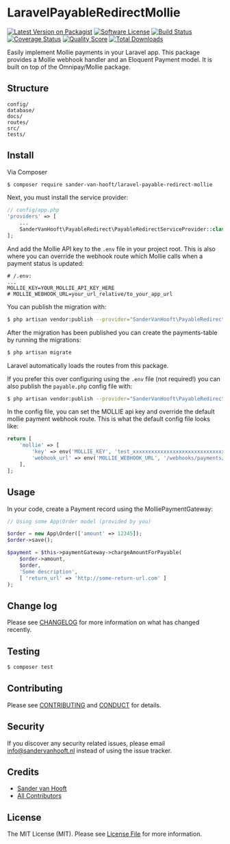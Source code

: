 # LaravelPayableRedirectMollie

[![Latest Version on Packagist][ico-version]][link-packagist]
[![Software License][ico-license]](LICENSE.md)
[![Build Status][ico-travis]][link-travis]
[![Coverage Status][ico-scrutinizer]][link-scrutinizer]
[![Quality Score][ico-code-quality]][link-code-quality]
[![Total Downloads][ico-downloads]][link-downloads]

Easily implement Mollie payments in your Laravel app. This package provides a Mollie webhook handler and an Eloquent Payment model. It is built on top of the Omnipay/Mollie package.

## Structure

```        
config/
database/
docs/
routes/
src/
tests/
```


## Install

Via Composer

``` bash
$ composer require sander-van-hooft/laravel-payable-redirect-mollie
```

Next, you must install the service provider:

``` php
// config/app.php
'providers' => [
    ...
    SanderVanHooft\PayableRedirect\PayableRedirectServiceProvider::class,
];
```

And add the Mollie API key to the `.env` file in your project root.
This is also where you can override the webhook route which Mollie calls when a payment status is updated:
```
# /.env:
...
MOLLIE_KEY=YOUR_MOLLIE_API_KEY_HERE
# MOLLIE_WEBHOOK_URL=your_url_relative/to_your_app_url
```

You can publish the migration with:

``` bash
$ php artisan vendor:publish --provider="SanderVanHooft\PayableRedirect\PayableRedirectServiceProvider" --tag="migrations"
```

After the migration has been published you can create the payments-table by running the migrations:

``` bash
$ php artisan migrate
```

Laravel automatically loads the routes from this package.

If you prefer this over configuring using the `.env` file (not required!) you can also publish the `payable.php` config file with:

``` bash
$ php artisan vendor:publish --provider="SanderVanHooft\PayableRedirect\PayableRedirectServiceProvider" --tag="config"
```

In the config file, you can set the MOLLIE api key and override the default mollie payment webhook route. This is what the default config file looks like:

``` php
return [
    'mollie' => [
        'key' => env('MOLLIE_KEY', 'test_xxxxxxxxxxxxxxxxxxxxxxxxxxxxxx'),
        'webhook_url' => env('MOLLIE_WEBHOOK_URL', '/webhooks/payments/mollie'),
    ],
];
```

## Usage

In your code, create a Payment record using the MolliePaymentGateway:
``` php
// Using some App\Order model (provided by you)

$order = new App\Order(['amount' => 12345]);
$order->save();

$payment = $this->paymentGateway->chargeAmountForPayable(
    $order->amount,
    $order,
    'Some description',
    [ 'return_url' => 'http://some-return-url.com' ]
);
```

## Change log

Please see [CHANGELOG](CHANGELOG.md) for more information on what has changed recently.

## Testing

``` bash
$ composer test
```

## Contributing

Please see [CONTRIBUTING](CONTRIBUTING.md) and [CONDUCT](CONDUCT.md) for details.

## Security

If you discover any security related issues, please email info@sandervanhooft.nl instead of using the issue tracker.

## Credits

- [Sander van Hooft][link-author]
- [All Contributors][link-contributors]

## License

The MIT License (MIT). Please see [License File](LICENSE.md) for more information.

[ico-version]: https://img.shields.io/packagist/v/sander-van-hooft/laravel-payable-redirect-mollie.svg?style=flat-square
[ico-license]: https://img.shields.io/badge/license-MIT-brightgreen.svg?style=flat-square
[ico-travis]: https://img.shields.io/travis/sander-van-hooft/laravel-payable-redirect-mollie/master.svg?style=flat-square
[ico-scrutinizer]: https://img.shields.io/scrutinizer/coverage/g/sander-van-hooft/laravel-payable-redirect-mollie.svg?style=flat-square
[ico-code-quality]: https://img.shields.io/scrutinizer/g/sander-van-hooft/laravel-payable-redirect-mollie.svg?style=flat-square
[ico-downloads]: https://img.shields.io/packagist/dt/sander-van-hooft/laravel-payable-redirect-mollie.svg?style=flat-square

[link-packagist]: https://packagist.org/packages/sander-van-hooft/laravel-payable-redirect-mollie
[link-travis]: https://travis-ci.org/sander-van-hooft/laravel-payable-redirect-mollie
[link-scrutinizer]: https://scrutinizer-ci.com/g/sander-van-hooft/laravel-payable-redirect-mollie/code-structure
[link-code-quality]: https://scrutinizer-ci.com/g/sander-van-hooft/laravel-payable-redirect-mollie
[link-downloads]: https://packagist.org/packages/sander-van-hooft/laravel-payable-redirect-mollie
[link-author]: https://github.com/sandervanhooft
[link-contributors]: ../../contributors
